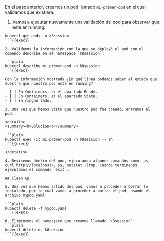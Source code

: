 En el paso anterior, creamos un pod llamado `mi-primer-pod` en el cual validamos que existiera.

1. Vamos a ejecutar nuevamente una validación del pod para observar que esté en running:

```plain
kubectl get pods -n k8session
```{{exec}}

2. Validemos la información con la que se deployó el pod con el comando describe en el namespace `k8session`:

```plain
kubectl describe mi-primer-pod -n k8session
```{{exec}}

Con la información mostrada ¿En qué línea podemos saber el estado que muestra que nuestro pod está en running?

- [ ] En Containers, en el apartado Ready.
- [ ] En Containers, en el apartado State.
- [ ] En ningún lado.

3. Una vez que hemos visto que nuestro pod fue creado, entremos al pod.

<details>
<summary><b>Solucion<b></summary>

```plain
kubectl exec -it mi-primer-pod -n k8session -- sh
```{{exec}}

</details>

4. Revisemos dentro del pod, ejecutando algunos comandos como: ps, curl http://localhost/, ss, netstat -ltnp. Cuando terminenos ejecutamos el comando `exit`.

## Clean Up

5. Una vez que hemos salido del pod, vamos a proceder a borrar lo instalado, por lo cual vamos a proceder a borrar el pod, usando el archivo mypod.yaml

```plain
kubectl delete -f mypod.yaml
```{{exec}}

6. Eliminemos el namespace que creamos llamado `k8session`:
```plain
kubectl delete ns k8session
```{{exec}}
